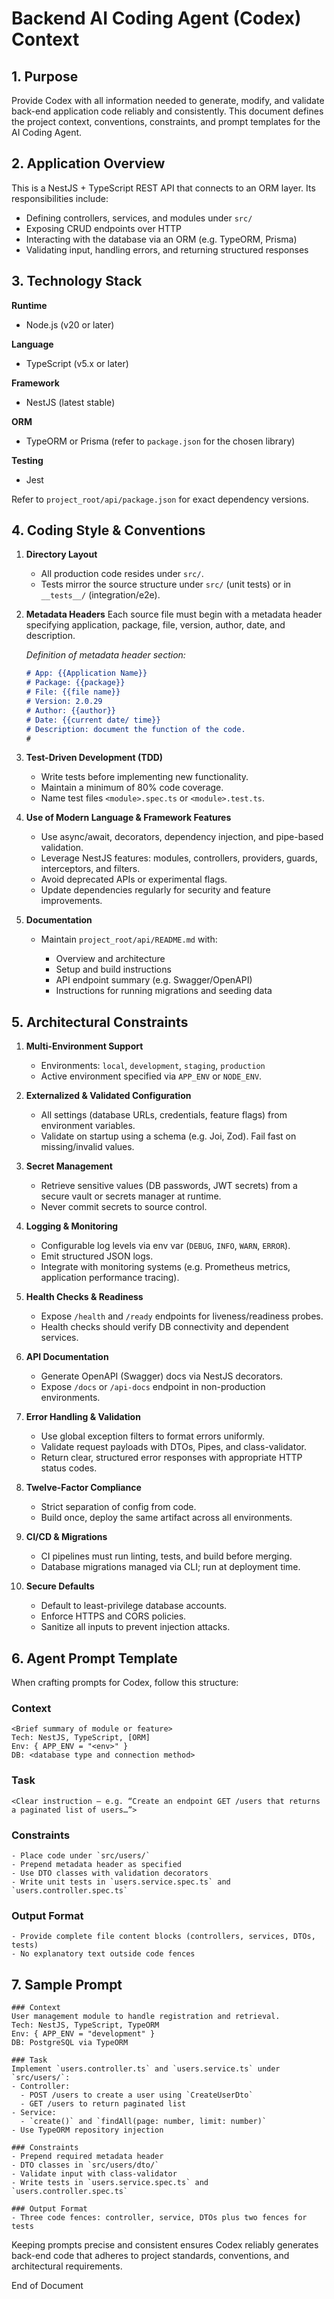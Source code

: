 # Backend AI Coding Agent (Codex) Context

## 1. Purpose

Provide Codex with all information needed to generate, modify, and validate back-end application code reliably and consistently. This document defines the project context, conventions, constraints, and prompt templates for the AI Coding Agent.

## 2. Application Overview

This is a NestJS + TypeScript REST API that connects to an ORM layer. Its responsibilities include:

* Defining controllers, services, and modules under `src/`
* Exposing CRUD endpoints over HTTP
* Interacting with the database via an ORM (e.g. TypeORM, Prisma)
* Validating input, handling errors, and returning structured responses

## 3. Technology Stack

**Runtime**

* Node.js (v20 or later)

**Language**

* TypeScript (v5.x or later)

**Framework**

* NestJS (latest stable)

**ORM**

* TypeORM or Prisma (refer to `package.json` for the chosen library)

**Testing**

* Jest

Refer to `project_root/api/package.json` for exact dependency versions.

## 4. Coding Style & Conventions

1. **Directory Layout**

    * All production code resides under `src/`.
    * Tests mirror the source structure under `src/` (unit tests) or in `__tests__/` (integration/e2e).

2. **Metadata Headers**
   Each source file must begin with a metadata header specifying application, package, file, version, author, date, and description.

   *Definition of metadata header section:*

   ```markdown
   # App: {{Application Name}}
   # Package: {{package}}
   # File: {{file name}}
   # Version: 2.0.29
   # Author: {{author}}
   # Date: {{current date/ time}}
   # Description: document the function of the code.
   #
   ```

3. **Test-Driven Development (TDD)**

    * Write tests before implementing new functionality.
    * Maintain a minimum of 80% code coverage.
    * Name test files `<module>.spec.ts` or `<module>.test.ts`.

4. **Use of Modern Language & Framework Features**

    * Use async/await, decorators, dependency injection, and pipe-based validation.
    * Leverage NestJS features: modules, controllers, providers, guards, interceptors, and filters.
    * Avoid deprecated APIs or experimental flags.
    * Update dependencies regularly for security and feature improvements.

5. **Documentation**

    * Maintain `project_root/api/README.md` with:

        * Overview and architecture
        * Setup and build instructions
        * API endpoint summary (e.g. Swagger/OpenAPI)
        * Instructions for running migrations and seeding data

## 5. Architectural Constraints

1. **Multi-Environment Support**

    * Environments: `local`, `development`, `staging`, `production`
    * Active environment specified via `APP_ENV` or `NODE_ENV`.

2. **Externalized & Validated Configuration**

    * All settings (database URLs, credentials, feature flags) from environment variables.
    * Validate on startup using a schema (e.g. Joi, Zod). Fail fast on missing/invalid values.

3. **Secret Management**

    * Retrieve sensitive values (DB passwords, JWT secrets) from a secure vault or secrets manager at runtime.
    * Never commit secrets to source control.

4. **Logging & Monitoring**

    * Configurable log levels via env var (`DEBUG`, `INFO`, `WARN`, `ERROR`).
    * Emit structured JSON logs.
    * Integrate with monitoring systems (e.g. Prometheus metrics, application performance tracing).

5. **Health Checks & Readiness**

    * Expose `/health` and `/ready` endpoints for liveness/readiness probes.
    * Health checks should verify DB connectivity and dependent services.

6. **API Documentation**

    * Generate OpenAPI (Swagger) docs via NestJS decorators.
    * Expose `/docs` or `/api-docs` endpoint in non-production environments.

7. **Error Handling & Validation**

    * Use global exception filters to format errors uniformly.
    * Validate request payloads with DTOs, Pipes, and class-validator.
    * Return clear, structured error responses with appropriate HTTP status codes.

8. **Twelve-Factor Compliance**

    * Strict separation of config from code.
    * Build once, deploy the same artifact across all environments.

9. **CI/CD & Migrations**

    * CI pipelines must run linting, tests, and build before merging.
    * Database migrations managed via CLI; run at deployment time.

10. **Secure Defaults**

    * Default to least-privilege database accounts.
    * Enforce HTTPS and CORS policies.
    * Sanitize all inputs to prevent injection attacks.

## 6. Agent Prompt Template

When crafting prompts for Codex, follow this structure:

### Context

```
<Brief summary of module or feature>
Tech: NestJS, TypeScript, [ORM]
Env: { APP_ENV = "<env>" }
DB: <database type and connection method>
```

### Task

```
<Clear instruction — e.g. “Create an endpoint GET /users that returns a paginated list of users…”>
```

### Constraints

```
- Place code under `src/users/`
- Prepend metadata header as specified
- Use DTO classes with validation decorators
- Write unit tests in `users.service.spec.ts` and `users.controller.spec.ts`
```

### Output Format

```
- Provide complete file content blocks (controllers, services, DTOs, tests)
- No explanatory text outside code fences
```

## 7. Sample Prompt

```
### Context
User management module to handle registration and retrieval.
Tech: NestJS, TypeScript, TypeORM
Env: { APP_ENV = "development" }
DB: PostgreSQL via TypeORM

### Task
Implement `users.controller.ts` and `users.service.ts` under `src/users/`:
- Controller: 
  - POST /users to create a user using `CreateUserDto`
  - GET /users to return paginated list
- Service:
  - `create()` and `findAll(page: number, limit: number)`
- Use TypeORM repository injection

### Constraints
- Prepend required metadata header
- DTO classes in `src/users/dto/`
- Validate input with class-validator
- Write tests in `users.service.spec.ts` and `users.controller.spec.ts`

### Output Format
- Three code fences: controller, service, DTOs plus two fences for tests
```

Keeping prompts precise and consistent ensures Codex reliably generates back-end code that adheres to project standards, conventions, and architectural requirements.

End of Document
